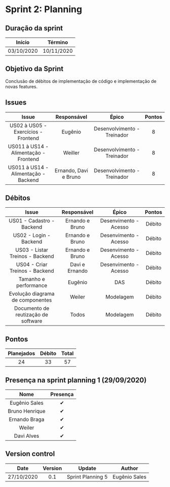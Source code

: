 # Sprint 2: Planning

## Duração da sprint
| Início | Término |
|:------:|:-------:|
| 03/10/2020 | 10/11/2020 |

## Objetivo da Sprint
Conclusão de débitos de implementação de código e implementação de novas features.

## Issues

|Issue|Responsável|Épico|Pontos|
|:---:|:---------:|:---:|:----:|
| US02 à US05 - Exercícios - Frontend | Eugênio | Desenvolvimento - Treinador | 8 |
| US011 à US14 - Alimentação - Frontend | Weiller | Desenvolvimento - Treinador | 8 |
| US011 à US14 - Alimentação - Backend | Ernando, Davi e Bruno | Desenvolvimento - Treinador | 8 |


## Débitos
|Issue|Responsável|Épico|Pontos|
|:---:|:---------:|:---:|:----:|
| US01 - Cadastro - Backend | Ernando e Bruno | Desenvimento - Acesso | Débito | 8 |
| US02 - Login - Backend | Ernando e Bruno | Desenvimento - Acesso | Débito | 3 |
| US03 - Listar Treinos - Backend | Ernando e Bruno | Desenvimento - Acesso | Débito | 3 |
| US04 - Criar Treinos - Backend | Davi e Ernando | Desenvimento - Acesso | Débito | 3 |
| Tamanho e performance | Eugênio | DAS | Débito | 5 |
| Evolução diagrama de componentes | Weiler | Modelagem | Débito | 3 |
| Documento de reutização de software | Todos | Modelagem | Débito | 8 |

## Pontos
| Planejados | Débito | Total | 
|:----------:|:------:|:-----:|
| 24 | 33 | 57 |


## Presença na sprint planning 1 (29/09/2020)

| Nome    | Presença |    
|:-------:|:--------:|
| Eugênio Sales | ✔ |
| Bruno Henrique | ✔ |
| Ernando Braga | ✔ |
| Weiler   | ✔ |
| Davi Alves | ✔ |

## Version control

|Date|Version|Update|Author|
|:--:|:----:|:-------:|:---:|
|27/10/2020|0.1|Sprint Planning 5|Eugênio Sales|
